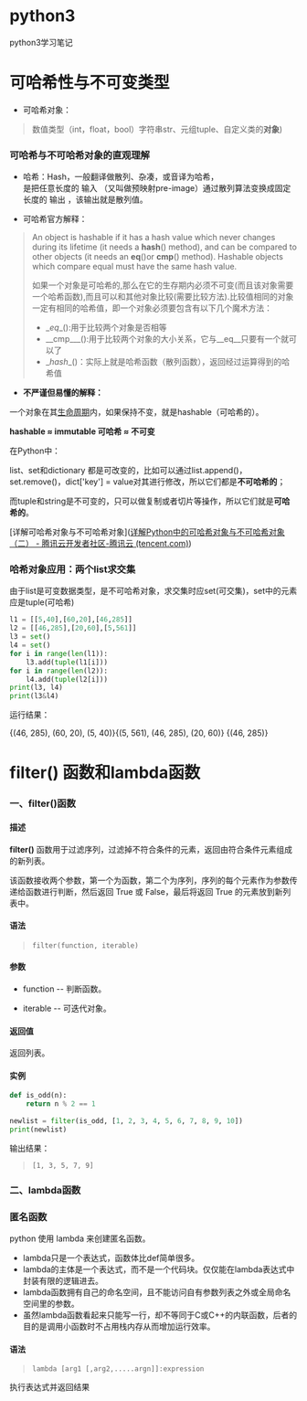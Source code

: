 # python3

python3学习笔记

# 可哈希性与不可变类型

* 可哈希对象：
> 数值类型（int，float，bool）字符串str、元组tuple、自定义类的**对象**)

### 可哈希与不可哈希对象的直观理解

* 哈希：Hash，一般翻译做散列、杂凑，或音译为哈希，  
  是把任意长度的 输入 （又叫做预映射pre-image）通过散列算法变换成固定长度的 输出 ，该输出就是散列值。  

* 可哈希官方解释：  

>An object is hashable if it has a hash value which never changes during its lifetime (it needs a __hash__() method), and can be compared to other objects (it needs an __eq__()or __cmp__() method). Hashable objects which compare equal must have the same hash value.
>
>如果一个对象是可哈希的,那么在它的生存期内必须不可变(而且该对象需要一个哈希函数),而且可以和其他对象比较(需要比较方法).比较值相同的对象一定有相同的哈希值，即一个对象必须要包含有以下几个魔术方法：
>
>- \__eq__():用于比较两个对象是否相等
>- \_\_cmp_\_\_():用于比较两个对象的大小关系，它与\_\_eq\_\_只要有一个就可以了
>- \__hash__()：实际上就是哈希函数（散列函数），返回经过运算得到的哈希值

* **不严谨但易懂的解释：**

一个对象在其[生命周期](https://so.csdn.net/so/search?q=生命周期&spm=1001.2101.3001.7020)内，如果保持不变，就是hashable（可哈希的）。

**hashable ≈ immutable   可哈希 ≈ 不可变**

在Python中：

list、set和dictionary 都是可改变的，比如可以通过list.append()，set.remove()，dict['key'] = value对其进行修改，所以它们都是**不可哈希的**；

而tuple和string是不可变的，只可以做复制或者切片等操作，所以它们就是**可哈希的**。



[详解可哈希对象与不可哈希对象]([详解Python中的可哈希对象与不可哈希对象（二） - 腾讯云开发者社区-腾讯云 (tencent.com)](https://cloud.tencent.com/developer/article/1534815))



### 哈希对象应用：两个list求交集



由于list是可变数据类型，是不可哈希对象，求交集时应set(可交集)，set中的元素应是tuple(可哈希)



```python
l1 = [[5,40],[60,20],[46,285]]
l2 = [[46,285],[20,60],[5,561]]
l3 = set()
l4 = set()
for i in range(len(l1)):
    l3.add(tuple(l1[i]))
for i in range(len(l2)):
    l4.add(tuple(l2[i]))
print(l3, l4)
print(l3&l4)
```

运行结果：

{(46, 285), (60, 20), (5, 40)}{(5, 561), (46, 285), (20, 60)}
{(46, 285)}



# filter() 函数和lambda函数

### 一、filter()函数

#### 描述

**filter()** 函数用于过滤序列，过滤掉不符合条件的元素，返回由符合条件元素组成的新列表。

该函数接收两个参数，第一个为函数，第二个为序列，序列的每个元素作为参数传递给函数进行判断，然后返回 True 或 False，最后将返回 True 的元素放到新列表中。

#### 语法

> ```
> filter(function, iterable)
> ```

#### 参数

* function -- 判断函数。

- iterable -- 可迭代对象。

#### 返回值

返回列表。

#### 实例

```python
def is_odd(n):
    return n % 2 == 1
 
newlist = filter(is_odd, [1, 2, 3, 4, 5, 6, 7, 8, 9, 10])
print(newlist)
```

输出结果：

> ```
> [1, 3, 5, 7, 9]
> ```



### 二、lambda函数

### 匿名函数

python 使用 lambda 来创建匿名函数。

- lambda只是一个表达式，函数体比def简单很多。
- lambda的主体是一个表达式，而不是一个代码块。仅仅能在lambda表达式中封装有限的逻辑进去。
- lambda函数拥有自己的命名空间，且不能访问自有参数列表之外或全局命名空间里的参数。
- 虽然lambda函数看起来只能写一行，却不等同于C或C++的内联函数，后者的目的是调用小函数时不占用栈内存从而增加运行效率。

#### 语法

> ```
> lambda [arg1 [,arg2,.....argn]]:expression
> ```

执行表达式并返回结果
